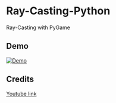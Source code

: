 # Ray-Casting-Python
Ray-Casting with PyGame

## Demo

[![Demo](https://github.com/user-attachments/assets/876c8abb-ba8e-43cc-9593-8b8a0c1fd3a8)](https://github.com/user-attachments/assets/f33ac05f-c9d0-4980-bee7-4fe4485608ef)

## Credits
[Youtube link](https://www.youtube.com/watch?v=E18bSJezaUE)
